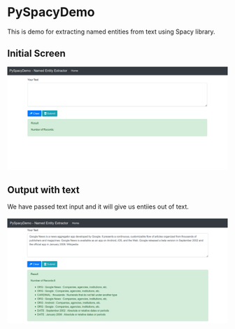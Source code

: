 # PySpacyDemo
This is demo for extracting named entities from text using Spacy library.

<h2> Initial Screen </h2>

<img src='01.png'/>

<h2> Output with text </h2>

We have passed text input and it will give us entiies out of text.

<img src='02.png'/>
